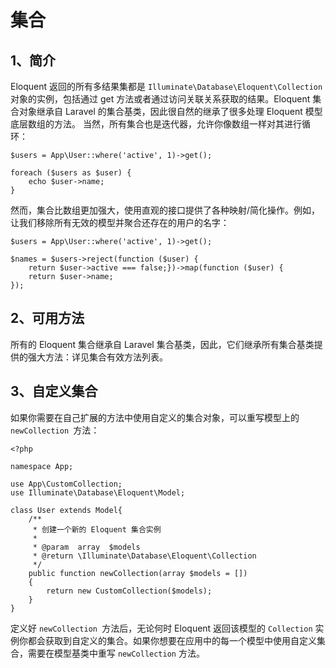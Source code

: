 # 集合

## 1、简介 
Eloquent 返回的所有多结果集都是 `Illuminate\Database\Eloquent\Collection` 对象的实例，包括通过 get 方法或者通过访问关联关系获取的结果。Eloquent 集合对象继承自 Laravel 的集合基类，因此很自然的继承了很多处理 Eloquent 模型底层数组的方法。
当然，所有集合也是迭代器，允许你像数组一样对其进行循环：

```
$users = App\User::where('active', 1)->get();

foreach ($users as $user) {
    echo $user->name;
}
```

然而，集合比数组更加强大，使用直观的接口提供了各种映射/简化操作。例如，让我们移除所有无效的模型并聚合还存在的用户的名字：

```
$users = App\User::where('active', 1)->get();

$names = $users->reject(function ($user) {
    return $user->active === false;})->map(function ($user) {
    return $user->name;
});
```

## 2、可用方法
所有的 Eloquent 集合继承自 Laravel 集合基类，因此，它们继承所有集合基类提供的强大方法：详见集合有效方法列表。

## 3、自定义集合
如果你需要在自己扩展的方法中使用自定义的集合对象，可以重写模型上的 `newCollection `方法：

```
<?php

namespace App;

use App\CustomCollection;
use Illuminate\Database\Eloquent\Model;

class User extends Model{
    /**
     * 创建一个新的 Eloquent 集合实例
     *
     * @param  array  $models
     * @return \Illuminate\Database\Eloquent\Collection
     */
    public function newCollection(array $models = [])
    {
        return new CustomCollection($models);
    }
}
```

定义好 `newCollection `方法后，无论何时 Eloquent 返回该模型的 `Collection` 实例你都会获取到自定义的集合。如果你想要在应用中的每一个模型中使用自定义集合，需要在模型基类中重写 `newCollection` 方法。